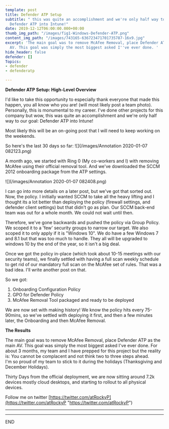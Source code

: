 ```yaml
---
template: post
title: Defender ATP Setup
subtitle: " this was quite an accomplishment and we're only half way to our goal:
  Defender ATP into Intune!"
date: 2019-12-12T06:00:00.000+00:00
thumb_img_path: "/images/fig1-Windows-Defender-ATP.png"
content_img_path: "/images/743165-636723471701735787-16x9.jpg"
excerpt: 'The main goal was to remove McAfee Removal, place Defender ATP as the main
  AV. This goal was simply the most biggest asked I''ve ever done. '
hide_header: false
defender: []
Topics:
- defender
- defenderatp

---
```

**Defender ATP Setup: High-Level Overview**

I'd like to take this opportunity to especially thank everyone that made this happen, you all know who you are! (will most likely post a team photo). Personally, this is monumental to my career. I've done other projects for this company but wow, this was quite an accomplishment and we're only half way to our goal: Defender ATP into Intune!

Most likely this will be an on-going post that I will need to keep working on the weekends.

So here's the last 30 days so far: ![](/images/Annotation 2020-01-07 082123.png)

A month ago, we started with Ring 0 (My co-workers and I) with removing McAfee using their official removal tool. And we've downloaded the SCCM 2012 onboarding package from the ATP settings. 

![](/images/Annotation 2020-01-07 082408.png)

I can go into more details on a later post, but we've got that sorted out. Now, the policy. I initially wanted SCCM to take all the heavy lifting and I thought its a lot better than deploying the policy (firewall settings, and defender client settings) but that didn't go as plan. Our SCCM back-end team was out for  a whole month. We could not wait until then. 

Therefore, we've gone backwards and pushed the policy via Group Policy. We scoped it to a 'few' security groups to narrow our target. We also scoped it to only apply if it is "Windows 10".  We do have a few Windows 7 and 8.1 but that was too much to handle. They all will be upgraded to windows 10 by the end of the year, so it isn't a big deal. 

Once we got the policy in-place (which took about 10-15 meetings with our security teams), we finally settled with having a full scan weekly schedule to get rid of our mandatory full scan on the McAfee set of rules. That was a bad idea. I'll write another post on that. 

So we got:

1. Onboarding Configuration Policy
2. GPO for Defender Policy
3. McAfee Removal Tool packaged and ready to be deployed

We are now set with making history! We know the policy hits every 75-90mins, so we've settled with deploying it first, and then a few minutes later, the Onboarding and then McAfee Removal. 

**The Results**

The main goal was to remove McAfee Removal, place Defender ATP as the main AV. This goal was simply the most biggest asked I've ever done. For about 3 months, my team and I have prepped for this project but the reality is: You cannot be complacent and not think two to three steps ahead.   
I'm so proud of my team to stick to it during the holidays (Thanksgiving and December Holidays). 

Thirty Days from the official deployment, we are now sitting around 7.2k devices mostly cloud desktops, and starting to rollout to all physical devices. 

Follow me on twitter [https://twitter.com/atRockyP](https://twitter.com/atRockyP "https://twitter.com/atRockyP") 

***

___

END